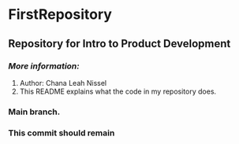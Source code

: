 # FirstRepository
## Repository for Intro to Product Development

### ***More information:***
1. Author: Chana Leah Nissel
2. This README explains what the code in my repository does.

### Main branch.

### This commit should remain

